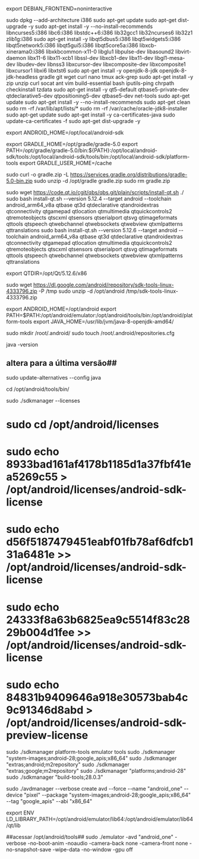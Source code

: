 
export DEBIAN_FRONTEND=noninteractive

sudo dpkg --add-architecture i386
sudo apt-get update
sudo apt-get dist-upgrade -y
sudo apt-get install -y --no-install-recommends libncurses5:i386 libc6:i386 libstdc++6:i386 lib32gcc1 lib32ncurses6 lib32z1 zlib1g:i386
sudo apt-get install -y libqt5dbus5:i386 libqt5widgets5:i386 libqt5network5:i386 libqt5gui5:i386 libqt5core5a:i386 libxcb-xinerama0:i386 libxkbcommon-x11-0 libglu1 libpulse-dev libasound2 libvirt-daemon libx11-6 libx11-xcb1 libssl-dev libxcb1-dev libx11-dev libgl1-mesa-dev libudev-dev libnss3 libxcursor-dev libxcomposite-dev libxcomposite1 libxcursor1 libxi6 libxtst6
sudo apt-get install -y openjdk-8-jdk openjdk-8-jdk-headless gradle git wget curl nano tmux ack-grep
sudo apt-get install -y zip unzip curl socat ant vim build-essential bash iputils-ping chrpath checkinstall tzdata
sudo apt-get install -y qt5-default qtbase5-private-dev qtdeclarative5-dev qtpositioning5-dev qtbase5-dev net-tools
sudo apt-get update 
sudo apt-get install -y --no-install-recommends
sudo apt-get clean
sudo rm -rf /var/lib/apt/lists/*
sudo rm -rf /var/cache/oracle-jdk8-installer
sudo apt-get update
sudo apt-get install -y ca-certificates-java
sudo update-ca-certificates -f
sudo apt-get dist-upgrade -y

export ANDROID_HOME=/opt/local/android-sdk

export GRADLE_HOME=/opt/gradle/gradle-5.0
export PATH=/opt/gradle/gradle-5.0/bin:${PATH}:/opt/local/android-sdk/tools:/opt/local/android-sdk/tools/bin:/opt/local/android-sdk/platform-tools
export GRADLE_USER_HOME=/cache

sudo curl -o gradle.zip -L https://services.gradle.org/distributions/gradle-5.0-bin.zip
sudo unzip -d /opt/gradle gradle.zip
sudo rm gradle.zip

sudo wget https://code.qt.io/cgit/qbs/qbs.git/plain/scripts/install-qt.sh ./
sudo bash install-qt.sh --version 5.12.4 --target android --toolchain android_arm64_v8a qtbase qt3d qtdeclarative qtandroidextras qtconnectivity qtgamepad qtlocation qtmultimedia qtquickcontrols2 qtremoteobjects qtscxml qtsensors qtserialport qtsvg qtimageformats qttools qtspeech qtwebchannel qtwebsockets qtwebview qtxmlpatterns qttranslations
sudo bash install-qt.sh --version 5.12.6 --target android --toolchain android_arm64_v8a qtbase qt3d qtdeclarative qtandroidextras qtconnectivity qtgamepad qtlocation qtmultimedia qtquickcontrols2 qtremoteobjects qtscxml qtsensors qtserialport qtsvg qtimageformats qttools qtspeech qtwebchannel qtwebsockets qtwebview qtxmlpatterns qttranslations

export QTDIR=/opt/Qt/5.12.6/x86

sudo wget https://dl.google.com/android/repository/sdk-tools-linux-4333796.zip -P /tmp 
sudo unzip -d /opt/android /tmp/sdk-tools-linux-4333796.zip

export ANDROID_HOME=/opt/android
export PATH=$PATH:/opt/android/emulator:/opt/android/tools/bin:/opt/android/platform-tools
export JAVA_HOME=/usr/lib/jvm/java-8-openjdk-amd64/

sudo mkdir /root/.android/
sudo touch /root/.android/repositories.cfg

java -version
## altera para a última versão##
sudo update-alternatives --config java

cd /opt/android/tools/bin/

sudo ./sdkmanager --licenses

# sudo cd /opt/android/licenses
# sudo echo 8933bad161af4178b1185d1a37fbf41ea5269c55 > /opt/android/licenses/android-sdk-license
# sudo echo d56f5187479451eabf01fb78af6dfcb131a6481e >> /opt/android/licenses/android-sdk-license
# sudo echo 24333f8a63b6825ea9c5514f83c2829b004d1fee >> /opt/android/licenses/android-sdk-license
# sudo echo 84831b9409646a918e30573bab4c9c91346d8abd > /opt/android/licenses/android-sdk-preview-license
  
sudo ./sdkmanager platform-tools emulator tools
sudo ./sdkmanager "system-images;android-28;google_apis;x86_64"
sudo ./sdkmanager "extras;android;m2repository"
sudo ./sdkmanager "extras;google;m2repository"
sudo ./sdkmanager "platforms;android-28"
sudo ./sdkmanager "build-tools;28.0.3"

sudo ./avdmanager --verbose create avd --force --name "android_one" --device "pixel" --package "system-images;android-28;google_apis;x86_64" --tag "google_apis" --abi "x86_64"

export ENV LD_LIBRARY_PATH=/opt/android/emulator/lib64:/opt/android/emulator/lib64/qt/lib

##acessar /opt/android/tools##
sudo ./emulator -avd "android_one" -verbose -no-boot-anim -noaudio -camera-back none -camera-front none -no-snapshot-save -wipe-data -no-window -gpu off
